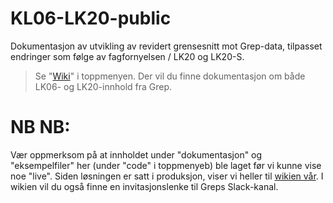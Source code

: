 # KL06-LK20-public
Dokumentasjon av utvikling av revidert grensesnitt mot Grep-data, tilpasset endringer som følge av fagfornyelsen / LK20 og LK20-S.<br>

> Se "[Wiki](https://github.com/Utdanningsdirektoratet/KL06-LK20-public/wiki)" i toppmenyen. Der vil du finne dokumentasjon om både LK06- og LK20-innhold fra Grep.

# NB NB:
Vær oppmerksom på at innholdet under "dokumentasjon" og "eksempelfiler" her (under "code" i toppmenyeb) ble laget før vi kunne vise noe "live". Siden løsningen er satt i produksjon, viser vi heller til [wikien vår](https://github.com/Utdanningsdirektoratet/KL06-LK20-public/wiki). I wikien vil du også finne en invitasjonslenke til Greps Slack-kanal.
